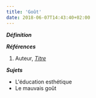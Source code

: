 ```yaml
---
title: 'Goût'
date: 2018-06-07T14:43:40+02:00
---
```


***Définition*** 

>

***Références***

1. Auteur, <u>*Titre*</u>

***Sujets***

- L'éducation esthétique
- Le mauvais goût

